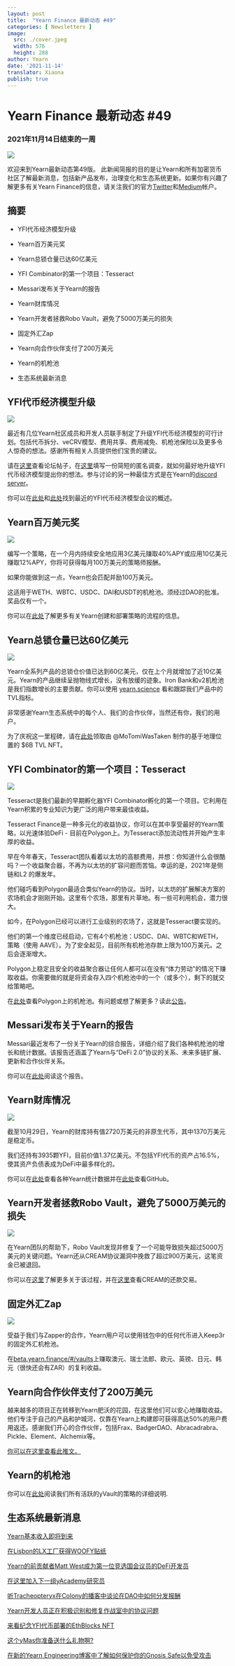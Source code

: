 ```yaml
---
layout: post
title:  "Yearn Finance 最新动态 #49"
categories: [ Newsletters ]
image:
  src: ./cover.jpeg
  width: 576
  height: 288
author: Yearn
date: '2021-11-14'
translator: Xiaona
publish: true
---
```


# Yearn Finance 最新动态 #49

### 2021年11月14日结束的一周

![](/_posts/_newsletters/Yearn-Finance-Newsletter-49/image1.jpg)

欢迎来到Yearn最新动态第49版。 此新闻简报的目的是让Yearn和所有加密货币社区了解最新消息，包括新产品发布，治理变化和生态系统更新。如果你有兴趣了解更多有关Yearn Finance的信息，请关注我们的官方[Twitter](https://twitter.com/iearnfinance)和[Medium](https://medium.com/iearn)帐户。

## 摘要

-   YFI代币经济模型升级

-   Yearn百万美元奖

-   Yearn总锁仓量已达60亿美元

-   YFI Combinator的第一个项目：Tesseract

-   Messari发布关于Yearn的报告

-   Yearn财库情况

-   Yearn开发者拯救Robo Vault，避免了5000万美元的损失

-   固定外汇Zap

-   Yearn向合作伙伴支付了200万美元

-   Yearn的机枪池

-   生态系统最新消息


## YFI代币经济模型升级

![](/_posts/_newsletters/Yearn-Finance-Newsletter-49/image2.jpg)

最近有几位Yearn社区成员和开发人员联手制定了升级YFI代币经济模型的可行计划。包括代币拆分、veCRV模型、费用共享、费用减免、机枪池保险以及更多令人惊奇的想法。感谢所有相关人员提供他们宝贵的建议。

请在[这里](https://gov.yearn.finance/t/call-for-ideas-yfi-tokenomics-revamp/11573/1)查看论坛帖子，在[这里](https://twitter.com/wot_is_goin_on/status/1457051296909959171?s=21)填写一份简短的匿名调查，就如何最好地升级YFI代币经济模型提出你的想法。参与讨论的另一种最佳方式是在Yearn的[discord server](https://discord.com/invite/A7VwrCCWDu)。

你可以在[此处](https://www.notion.so/Tokenomics-Event-4942f645a4a546669996fcc945403776)和[此处](https://docs.google.com/document/d/1Xz_0Yi1LwdZZh2ry50v4w94qc-2h5QTiNkJpVF17daI/edit)找到最近的YFI代币经济模型会议的概述。

## Yearn百万美元奖

![](/_posts/_newsletters/Yearn-Finance-Newsletter-49/image3.jpg)

编写一个策略，在一个月内持续安全地应用3亿美元赚取40%APY或应用10亿美元赚取12%APY，你将可获得每月100万美元的策略师报酬。

如果你能做到这一点，Yearn也会匹配并励100万美元。

这适用于WETH、WBTC、USDC、DAI和USDT的机枪池。须经过DAO的批准。奖品仅有一个。

你可以在[此处](https://twitter.com/flashfish0x/status/1460246273488044036?s=21)了解更多有关Yearn创建和部署策略的流程的信息。

## Yearn总锁仓量已达60亿美元

![](/_posts/_newsletters/Yearn-Finance-Newsletter-49/image4.jpg)

Yearn全系列产品的总锁仓价值已达到60亿美元，仅在上个月就增加了近10亿美元。Yearn的产品继续呈抛物线式增长，没有放缓的迹象。Iron Bank和v2机枪池是我们指数增长的主要贡献。你可以使用 [yearn.science](https://yearn.science/) 看和跟踪我们产品中的TVL指标。

非常感谢Yearn生态系统中的每个人、我们的合作伙伴，当然还有你，我们的用户。

为了庆祝这一里程碑，请在[此处](https://6b-pill.glitch.me/)领取由 @MoTomiWasTaken 制作的基于地理位置的 $6B TVL NFT。

## YFI Combinator的第一个项目：Tesseract

![](/_posts/_newsletters/Yearn-Finance-Newsletter-49/image5.jpg)

Tesseract是我们最新的早期孵化器YFI Combinator孵化的第一个项目。它利用在Yearn积累的专业知识为更广泛的用户带来最佳收益。

Tesseract Finance是一种多元化的收益协议，你可以在其中享受最好的Yearn策略，以光速体验DeFi - 目前在Polygon上。为Tesseract添加流动性并开始产生丰厚的收益。

早在今年春天，Tesseract团队看着以太坊的高额费用，并想：你知道什么会很酷吗？一个收益聚合器，不再为以太坊的扩容问题而苦恼。幸运的是，2021年是侧链和L2 的爆发年。 

他们碰巧看到Polygon最适合类似Yearn的协议。当时，以太坊的扩展解决方案的农场机会才刚刚开始。这里有个农场，那里有片草地。有一些可利用机会，潜力很大。

如今，在Polygon已经可以进行工业级别的农场了，这就是Tesseract要实现的。 

他们的第一个维度已经启动，它有4个机枪池：USDC、DAI、WBTC和WETH，策略（使用 AAVE）。为了安全起见，目前所有机枪池存款上限为100万美元。之后会逐渐增大。

Polygon上稳定且安全的收益聚合器让任何人都可以在没有“体力劳动”的情况下赚取收益。你需要做的就是将资金存入四个机枪池中的一个（或多个），剩下的就交给策略吧。

在[此处](https://tesr.finance/#/)查看Polygon上的机枪池。有问题或想了解更多？读此[公告](https://medium.com/tesseract-finance/the-genesis-of-tesseract-finance-9b73400a05b1)。

## Messari发布关于Yearn的报告

Messari最近发布了一份关于Yearn的综合报告，详细介绍了我们各种机枪池的增长和统计数据。该报告还涵盖了Yearn与“DeFi 2.0”协议的关系、未来多链扩展、更新和合作伙伴关系。

你可以在[此处](https://messari.io/article/yearning-for-yearn)阅读这个报告。

## Yearn财库情况

![](/_posts/_newsletters/Yearn-Finance-Newsletter-49/image6.jpg)

截至10月29日，Yearn的财库持有值2720万美元的非原生代币，其中1370万美元是稳定币。 

我们还持有3935颗YFI，目前价值1.37亿美元。不包括YFI代币的资产占16.5%，使其资产负债表成为DeFi中最多样化的。

你可以在[此处](https://yearn.vision/)查看各种Yearn统计数据并在[此处](https://github.com/BobTheBuidler/yearn-exporter/tree/treasury)查看GitHub。

## Yearn开发者拯救Robo Vault，避免了5000万美元的损失

![](/_posts/_newsletters/Yearn-Finance-Newsletter-49/image7.jpg)

在Yearn团队的帮助下，Robo Vault发现并修复了一个可能导致损失超过5000万美元的关键问题。Yearn还从CREAM协议漏洞中挽救了超过900万美元，这笔资金已被退回。

你可以在[这里](https://medium.com/@RoboVault/post-mortem-next-steps-3556820b7470)了解更多关于该过程，并在[这里](https://twitter.com/iearnfinance/status/1453681370698502148)查看CREAM的还款交易。

## 固定外汇Zap

![](/_posts/_newsletters/Yearn-Finance-Newsletter-49/image8.jpg)

受益于我们与Zapper的合作，Yearn用户可以使用钱包中的任何代币进入Keep3r的固定外汇机枪池。

在[beta.yearn.finance/#/vaults](http://beta.yearn.finance/#/vaults)上赚取澳元、瑞士法郎、欧元、英镑、日元、韩元（很快还会有ZAR）的复利收益。

## Yearn向合作伙伴支付了200万美元

越来越多的项目正在转移到Yearn肥沃的花园，在这里他们可以安心地赚取收益。他们专注于自己的产品和护城河，仅靠在Yearn上构建即可获得高达50%的用户费用返还。感谢我们开心的合作伙伴，包括Frax、BadgerDAO、Abracadrabra、Pickle、Element、Alchemix等。

[你可以在这里查看此推文。](https://twitter.com/iearnfinance/status/1456736892376989697?s=21)

## Yearn的机枪池

你可以在[此处](https://medium.com/yearn-state-of-the-vaults/the-vaults-at-yearn-9237905ffed3)阅读我们所有活跃的yVault的策略的详细说明.

## 生态系统最新消息

[Yearn基本收入即将到来](https://twitter.com/0x7171/status/1451584344213135392)

[在Lisbon的LX工厂获得WOOFY贴纸](https://twitter.com/saltyfacu/status/1450786439306924036)

[Yearn的前贡献者Matt West成为第一位竞选国会议员的DeFi开发员](https://twitter.com/CoinDesk/status/1450218098246701056)

[在这里加入下一组yAcademy研究员](https://twitter.com/iearnfinance/status/1450561465463672832)

[听Tracheopteryx在Colony的播客中谈论在DAO中如何分发报酬](https://twitter.com/joincolony/status/1450159578268807169)

[Yearn开发人员正在积极识别和修复作战室中的协议问题](https://twitter.com/iearnfinance/status/1454092767580327938)

[来看纪念YFI代币部署的EthBlocks NFT](https://twitter.com/iearnfinance/status/1459238290394009600?s=21)

[这个yMas你准备送什么礼物啊?](https://twitter.com/y___gift/status/1459947639299051524?s=21)

[在新的Yearn Engineering博客中了解如何保护你的Gnosis Safe以免受攻击](https://mirror.xyz/yearn-finance-engineering.eth/9uInM_sCrogPBs5qkFSNF6qe-32-0XLN5bty5wKLVqU)
